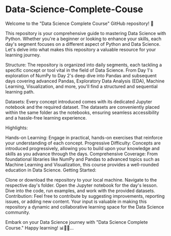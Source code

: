 # Data-Science-Complete-Couse
Welcome to the "Data Science Complete Course" GitHub repository! 🚀

This repository is your comprehensive guide to mastering Data Science with Python. Whether you're a beginner or looking to enhance your skills, each day's segment focuses on a different aspect of Python and Data Science. Let's delve into what makes this repository a valuable resource for your learning journey.

Structure:
The repository is organized into daily segments, each tackling a specific concept or tool vital in the field of Data Science. From Day 1's exploration of NumPy to Day 2's deep dive into Pandas and subsequent days covering advanced Pandas, Exploratory Data Analysis (EDA), Machine Learning, Visualization, and more, you'll find a structured and sequential learning path.

Datasets:
Every concept introduced comes with its dedicated Jupyter notebook and the required dataset. The datasets are conveniently placed within the same folder as the notebooks, ensuring seamless accessibility and a hassle-free learning experience.

Highlights:

Hands-on Learning: Engage in practical, hands-on exercises that reinforce your understanding of each concept.
Progressive Difficulty: Concepts are introduced progressively, allowing you to build upon your knowledge and skills as you advance through the days.
Comprehensive Coverage: From foundational libraries like NumPy and Pandas to advanced topics such as Machine Learning and Visualization, this course provides a well-rounded education in Data Science.
Getting Started:

Clone or download the repository to your local machine.
Navigate to the respective day's folder.
Open the Jupyter notebook for the day's lesson.
Dive into the code, run examples, and work with the provided datasets.
Contribution:
Feel free to contribute by suggesting improvements, reporting issues, or adding new content. Your input is valuable in making this repository a dynamic and collaborative learning space for the Data Science community.

Embark on your Data Science journey with "Data Science Complete Course." Happy learning! 📊🐍🧠...
